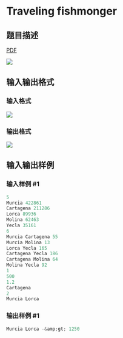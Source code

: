 # Traveling fishmonger

## 题目描述

[problemUrl]: https://uva.onlinejudge.org/index.php?option=com_onlinejudge&Itemid=8&category=26&page=show_problem&problem=2448

[PDF](https://uva.onlinejudge.org/external/114/p11453.pdf)

![](https://cdn.luogu.com.cn/upload/vjudge_pic/UVA11453/71526b84cff16be606268c1f76a471c3cc9c03dd.png)

## 输入输出格式

### 输入格式

![](https://cdn.luogu.com.cn/upload/vjudge_pic/UVA11453/e483683bd79fc54fd640320e03c79483407930f3.png)

### 输出格式

![](https://cdn.luogu.com.cn/upload/vjudge_pic/UVA11453/a03c0237c12a11de2195022048b77fd49e1957fd.png)

## 输入输出样例

### 输入样例 #1

```cpp
5
Murcia 422861
Cartagena 211286
Lorca 89936
Molina 62463
Yecla 35161
6
Murcia Cartagena 55
Murcia Molina 13
Lorca Yecla 165
Cartagena Yecla 186
Cartagena Molina 64
Molina Yecla 92
1
500
1.2
Cartagena
2
Murcia Lorca
```


### 输出样例 #1

```cpp
Murcia Lorca -&amp;gt; 1250
```


